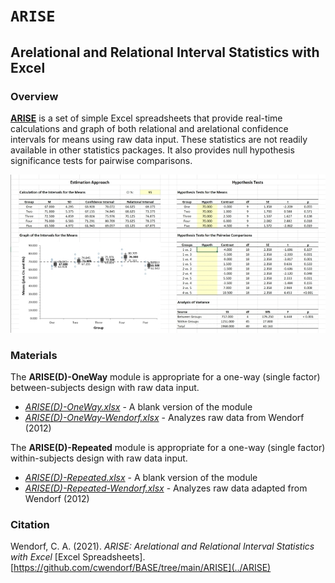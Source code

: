 # `ARISE` 

## Arelational and Relational Interval Statistics with Excel

### Overview

[**ARISE**](../ARISE) is a set of simple Excel spreadsheets that provide real-time calculations and graph of both relational and arelational confidence intervals for means using raw data input. These statistics are not readily available in other statistics packages. It also provides null hypothesis significance tests for pairwise comparisons.

<p align="center"><kbd><img src="ARISE.jpg"></kbd></p>

### Materials

The **ARISE(D)-OneWay** module is appropriate for a one-way (single factor) between-subjects design with raw data input.

- [*ARISE(D)-OneWay.xlsx*](./ARISE(D)-OneWay.xlsx) - A blank version of the module
- [*ARISE(D)-OneWay-Wendorf.xlsx*](./ARISE(D)-OneWay-Wendorf.xlsx) - Analyzes raw data from Wendorf (2012)

The **ARISE(D)-Repeated** module is appropriate for a one-way (single factor) within-subjects design with raw data input.

- [*ARISE(D)-Repeated.xlsx*](./ARISE(D)-Repeated.xlsx) - A blank version of the module
- [*ARISE(D)-Repeated-Wendorf.xlsx*](./ARISE(D)-Repeated-Wendorf.xlsx) - Analyzes raw data adapted from Wendorf (2012)

### Citation

Wendorf, C. A. (2021). *ARISE: Arelational and Relational Interval Statistics with Excel* [Excel Spreadsheets]. [https://github.com/cwendorf/BASE/tree/main/ARISE](../ARISE)
